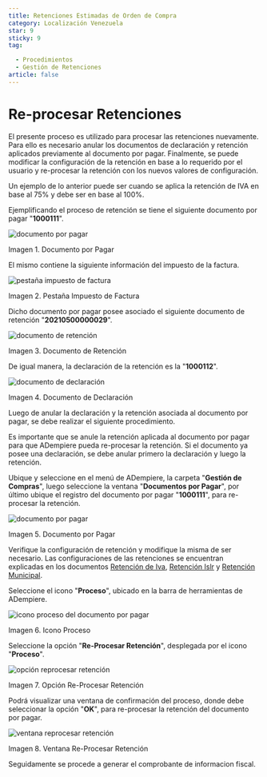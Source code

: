 ```yaml
---
title: Retenciones Estimadas de Orden de Compra
category: Localización Venezuela
star: 9
sticky: 9
tag:

  - Procedimientos
  - Gestión de Retenciones
article: false
---
```


**Re-procesar Retenciones**
===========================

El presente proceso es utilizado para procesar las retenciones nuevamente. Para ello es necesario anular los documentos de declaración y retención aplicados previamente al documento por pagar. Finalmente, se puede modificar la configuración de la retención en base a lo requerido por el usuario y re-procesar la retención con los nuevos valores de configuración.

Un ejemplo de lo anterior puede ser cuando se aplica la retención de IVA en base al 75% y debe ser en base al 100%.

Ejemplificando el proceso de retención se tiene el siguiente documento por pagar "**1000111**".

![documento por pagar](/assets/img/docs/lve/procedures/withholding-management/resources/document-payable.png)

Imagen 1. Documento por Pagar

El mismo contiene la siguiente información del impuesto de la factura.

![pestaña impuesto de factura](/assets/img/docs/lve/procedures/withholding-management/resources/invoice-tax-tab.png)

Imagen 2. Pestaña Impuesto de Factura

Dicho documento por pagar posee asociado el siguiente documento de retención "**20210500000029**".

![documento de retención](/assets/img/docs/lve/procedures/withholding-management/resources/retention-document.png)

Imagen 3. Documento de Retención

De igual manera, la declaración de la retención es la "**1000112**".

![documento de declaración](/assets/img/docs/lve/procedures/withholding-management/resources/declaration-document.png)

Imagen 4. Documento de Declaración

Luego de anular la declaración y la retención asociada al documento por pagar, se debe realizar el siguiente procedimiento.

Es importante que se anule la retención aplicada al documento por pagar para que ADempiere pueda re-procesar la retención. Si el documento ya posee una declaración, se debe anular primero la declaración y luego la retención.

Ubique y seleccione en el menú de ADempiere, la carpeta "**Gestión de Compras**", luego seleccione la ventana "**Documentos por Pagar**", por último ubique el registro del documento por pagar "**1000111**", para re-procesar la retención.

![documento por pagar](/assets/img/docs/lve/procedures/withholding-management/resources/document-payable.png)

Imagen 5. Documento por Pagar

Verifique la configuración de retención y modifique la misma de ser necesario. Las configuraciones de las retenciones se encuentran explicadas en los documentos [Retención de Iva](withholding-iva.md), [Retención Islr](withholding-islr.md) y [Retención Municipal](withholding-municipality.md).

Seleccione el icono "**Proceso**", ubicado en la barra de herramientas de ADempiere.

![icono proceso del documento por pagar](/assets/img/docs/lve/procedures/withholding-management/resources/document-process-payable-icon.png)

Imagen 6. Icono Proceso

Seleccione la opción "**Re-Procesar Retención**", desplegada por el icono "**Proceso**".

![opción reprocesar retención](/assets/img/docs/lve/procedures/withholding-management/resources/reprocess-hold-option.png)

Imagen 7. Opción Re-Procesar Retención

Podrá visualizar una ventana de confirmación del proceso, donde debe seleccionar la opción "**OK**", para re-procesar la retención del documento por pagar.

![ventana reprocesar retención](/assets/img/docs/lve/procedures/withholding-management/resources/reprocess-hold-window.png)

Imagen 8. Ventana Re-Procesar Retención

Seguidamente se procede a generar el comprobante de informacion fiscal.
